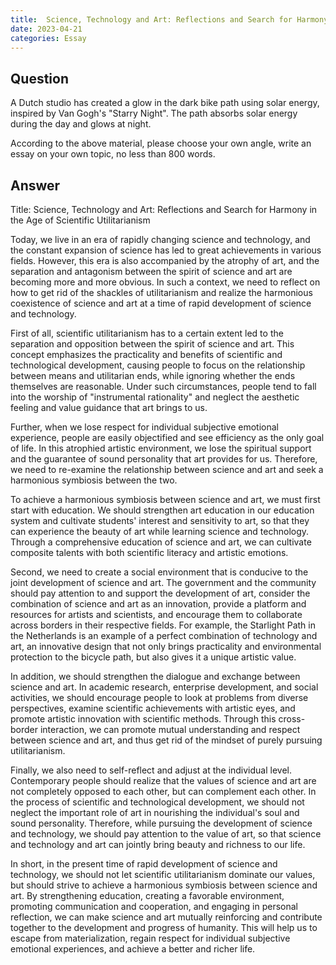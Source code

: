 ```yaml
---
title:  Science, Technology and Art: Reflections and Search for Harmony in the Age of Scientific Utilitarianism
date: 2023-04-21
categories: Essay
---
```


## Question

A Dutch studio has created a glow in the dark bike path using solar energy, inspired by Van Gogh's "Starry Night". The path absorbs solar energy during the day and glows at night.

According to the above material, please choose your own angle, write an essay on your own topic, no less than 800 words.

## Answer

Title: Science, Technology and Art: Reflections and Search for Harmony in the Age of Scientific Utilitarianism

Today, we live in an era of rapidly changing science and technology, and the constant expansion of science has led to great achievements in various fields. However, this era is also accompanied by the atrophy of art, and the separation and antagonism between the spirit of science and art are becoming more and more obvious. In such a context, we need to reflect on how to get rid of the shackles of utilitarianism and realize the harmonious coexistence of science and art at a time of rapid development of science and technology.

First of all, scientific utilitarianism has to a certain extent led to the separation and opposition between the spirit of science and art. This concept emphasizes the practicality and benefits of scientific and technological development, causing people to focus on the relationship between means and utilitarian ends, while ignoring whether the ends themselves are reasonable. Under such circumstances, people tend to fall into the worship of "instrumental rationality" and neglect the aesthetic feeling and value guidance that art brings to us.

Further, when we lose respect for individual subjective emotional experience, people are easily objectified and see efficiency as the only goal of life. In this atrophied artistic environment, we lose the spiritual support and the guarantee of sound personality that art provides for us. Therefore, we need to re-examine the relationship between science and art and seek a harmonious symbiosis between the two.

To achieve a harmonious symbiosis between science and art, we must first start with education. We should strengthen art education in our education system and cultivate students' interest and sensitivity to art, so that they can experience the beauty of art while learning science and technology. Through a comprehensive education of science and art, we can cultivate composite talents with both scientific literacy and artistic emotions.

Second, we need to create a social environment that is conducive to the joint development of science and art. The government and the community should pay attention to and support the development of art, consider the combination of science and art as an innovation, provide a platform and resources for artists and scientists, and encourage them to collaborate across borders in their respective fields. For example, the Starlight Path in the Netherlands is an example of a perfect combination of technology and art, an innovative design that not only brings practicality and environmental protection to the bicycle path, but also gives it a unique artistic value.

In addition, we should strengthen the dialogue and exchange between science and art. In academic research, enterprise development, and social activities, we should encourage people to look at problems from diverse perspectives, examine scientific achievements with artistic eyes, and promote artistic innovation with scientific methods. Through this cross-border interaction, we can promote mutual understanding and respect between science and art, and thus get rid of the mindset of purely pursuing utilitarianism.

Finally, we also need to self-reflect and adjust at the individual level. Contemporary people should realize that the values of science and art are not completely opposed to each other, but can complement each other. In the process of scientific and technological development, we should not neglect the important role of art in nourishing the individual's soul and sound personality. Therefore, while pursuing the development of science and technology, we should pay attention to the value of art, so that science and technology and art can jointly bring beauty and richness to our life.

In short, in the present time of rapid development of science and technology, we should not let scientific utilitarianism dominate our values, but should strive to achieve a harmonious symbiosis between science and art. By strengthening education, creating a favorable environment, promoting communication and cooperation, and engaging in personal reflection, we can make science and art mutually reinforcing and contribute together to the development and progress of humanity. This will help us to escape from materialization, regain respect for individual subjective emotional experiences, and achieve a better and richer life.